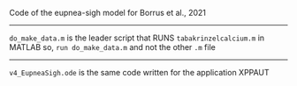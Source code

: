 Code of the eupnea-sigh model for Borrus et al., 2021

---

`do_make_data.m` is the leader script that RUNS `tabakrinzelcalcium.m` in MATLAB
so, `run do_make_data.m` and not the other `.m` file

---

`v4_EupneaSigh.ode` is the same code written for the application XPPAUT